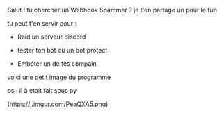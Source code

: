 Salut ! tu chercher un Webhook Spammer ? je t'en partage un pour le fun 

tu peut t'en servir pour : 
 
  
  - Raid un serveur discord 
  
  - tester ton bot ou un bot protect

  - Embéter un de tes compain 

voici une petit image du programme 
    
 ps : il à etait fait sous py 


(https://i.imgur.com/PeaQXA5.png)
